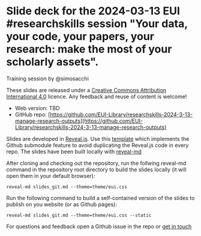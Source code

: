 # Slide deck for the 2024-03-13 EUI \#researchskills session "Your data, your code, your papers, your research: make the most of your scholarly assets".

Training session by @simosacchi

These slides are released under a [Creative Commons Attribution International 4.0](https://creativecommons.org/licenses/by/4.0/) licence. Any feedback and reuse of content is welcome!

* Web version: TBD
* GitHub repo: [https://github.com/EUI-Library/researchskills-2024-3-13-manage-research-outputs](https://github.com/EUI-Library/researchskills-2024-3-13-manage-research-outputs)

Slides are developed in [Reveal.js](https://github.com/hakimel/reveal.js). Use this [template](https://github.com/pacharanero/create-new-revealjs-template) which implements the Github submodule feature to avoid duplicating the Reveal.js code in every repo. The slides have been built locally with  [reveal-md](https://github.com/webpro/reveal-md)

After cloning and checking out the repository, run the follwing reveal-md command in the repository root directory to build the slides locally (it will open them in your default browser):

`reveal-md slides_git.md --theme=theme/eui.css`

Run the following command to build a self-contained version of the slides to
publish on you website (or as Github pages):

`reveal-md slides_git.md --theme=theme/eui.css --static`

For questions and feedback open a Github issue in the repo or [get in touch](https://github.com/simosacchi)
